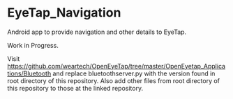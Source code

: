 # EyeTap_Navigation
Android app to provide navigation and other details to EyeTap.

Work in Progress.

Visit https://github.com/weartech/OpenEyeTap/tree/master/OpenEyetap_Applications/Bluetooth and replace bluetoothserver.py with the version found in root directory of this repository. Also add other files from root directory of this repository to those at the linked repository. 
